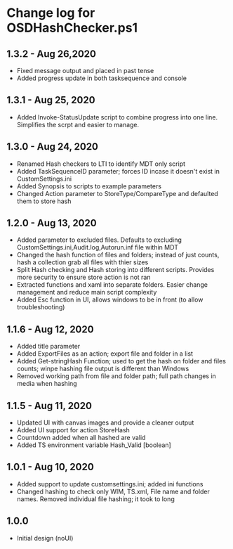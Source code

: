 # Change log for OSDHashChecker.ps1

## 1.3.2 - Aug 26,2020

- Fixed message output and placed in past tense
- Added progress update in both tasksequence and console

## 1.3.1 - Aug 25, 2020

- Added Invoke-StatusUpdate script to combine progress into one line. Simplifies the scrpt and easier to manage.

## 1.3.0 - Aug 24, 2020

- Renamed Hash checkers to LTI to identify MDT only script
- Added TaskSequenceID parameter; forces ID incase it doesn't exist in CustomSettings.ini
- Added Synopsis to scripts to example parameters
- Changed Action parameter to StoreType/CompareType and defaulted them to store hash

## 1.2.0 - Aug 13, 2020

- Added parameter to excluded files. Defaults to excluding CustomSettings.ini,Audit.log,Autorun.inf file within MDT
- Changed the hash function of files and folders; instead of just counts, hash a collection grab all files with thier sizes
- Split Hash checking and Hash storing into different scripts. Provides more security to ensure store action is not ran
- Extracted functions and xaml into separate folders. Easier change management and reduce main script complexity
- Added Esc function in UI, allows windows to be in front (to allow troubleshooting)

## 1.1.6 - Aug 12, 2020

- Added title parameter
- Added ExportFiles as an action; export file and folder in a list
- Added Get-stringHash Function; used to get the hash on folder and files counts; winpe hashing file output is different than Windows
- Removed working path from file and folder path; full path changes in media when hashing

## 1.1.5 - Aug 11, 2020

- Updated UI with canvas images and provide a cleaner output
- Added UI support for action StoreHash
- Countdown added when all hashed are valid
- Added TS environment variable Hash_Valid [boolean]

## 1.0.1 - Aug 10, 2020

- Added support to update customsettings.ini; added ini functions
- Changed hashing to check only WIM, TS.xml, File name and folder names. Removed individual file hashing; it took to long

## 1.0.0

- Initial design (noUI)